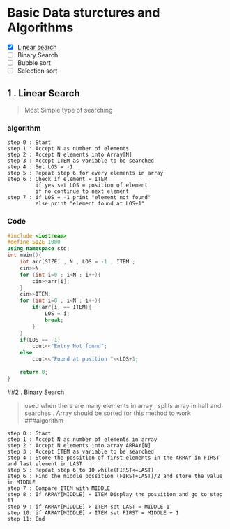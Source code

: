 # Basic Data sturctures and Algorithms
- [x] [Linear search](#1--linear-search)
- [ ] Binary Search
- [ ] Bubble sort 
- [ ] Selection sort

## 1 . Linear Search
> Most Simple type of searching
### algorithm
``` 
step 0 : Start
step 1 : Accept N as number of elements
step 2 : Accept N elements into Array[N]
step 3 : Accept ITEM as variable to be searched 
step 4 : Set LOS = -1 
step 5 : Repeat step 6 for every elements in array
step 6 : Check if element = ITEM 
         if yes set LOS = position of element 
         if no continue to next element 
step 7 : if LOS = -1 print "element not found"
         else print "element found at LOS+1"
```
### Code 
```cpp 
#include <iostream>
#define SIZE 1000
using namespace std;
int main(){
    int arr[SIZE] , N , LOS = -1 , ITEM ;
    cin>>N;
    for (int i=0 ; i<N ; i++){
        cin>>arr[i];
    }
    cin>>ITEM;
    for (int i=0 ; i<N ; i++){
        if(arr[i] == ITEM){
            LOS = i;
            break;
        }
    }
    if(LOS == -1)
        cout<<"Entry Not found";
    else
        cout<<"Found at position "<<LOS+1;
    
    return 0;
}
```

##2 . Binary Search
>used when there are many elements in array , splits array in half and searches . Array should be sorted for this method to work 
###algorithm
```
step 0 : Start
step 1 : Accept N as number of elements in array
step 2 : Accept N elements into array ARRAY[N]
step 3 : Accept ITEM as variable to be searched 
step 4 : Store the possition of first elements in the ARRAY in FIRST and last element in LAST
step 5 : Repeat step 6 to 10 while(FIRST<=LAST)
step 6 : Find the middle possition (FIRST+LAST)/2 and store the value in MIDDLE
step 7 : Compare ITEM with MIDDLE
step 8 : If ARRAY[MIDDLE] = ITEM Display the possition and go to step 11
step 9 : if ARRAY[MIDDLE] > ITEM set LAST = MIDDLE-1
step 10: if ARRAY[MIDDLE] > ITEM set FIRST = MIDDLE + 1
step 11: End
